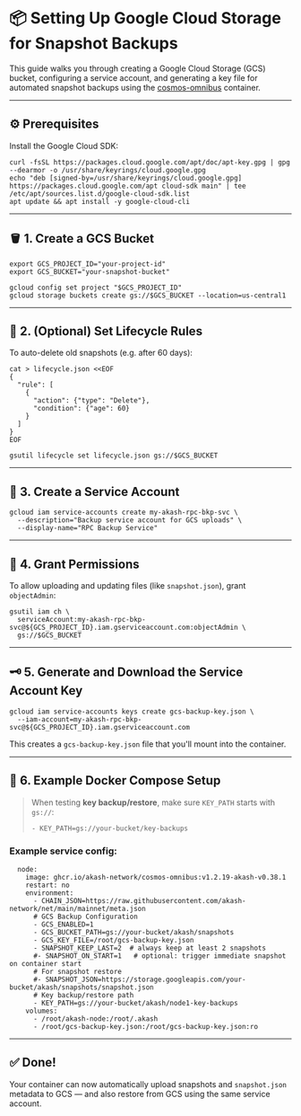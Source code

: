 # 📦 Setting Up Google Cloud Storage for Snapshot Backups

This guide walks you through creating a Google Cloud Storage (GCS) bucket, configuring a service account, and generating a key file for automated snapshot backups using the [cosmos-omnibus](https://github.com/ovrclk/cosmos-omnibus) container.

---

## ⚙️ Prerequisites

Install the Google Cloud SDK:

```
curl -fsSL https://packages.cloud.google.com/apt/doc/apt-key.gpg | gpg --dearmor -o /usr/share/keyrings/cloud.google.gpg
echo "deb [signed-by=/usr/share/keyrings/cloud.google.gpg] https://packages.cloud.google.com/apt cloud-sdk main" | tee /etc/apt/sources.list.d/google-cloud-sdk.list
apt update && apt install -y google-cloud-cli
```

---

## 🪣 1. Create a GCS Bucket

```
export GCS_PROJECT_ID="your-project-id"
export GCS_BUCKET="your-snapshot-bucket"

gcloud config set project "$GCS_PROJECT_ID"
gcloud storage buckets create gs://$GCS_BUCKET --location=us-central1
```

---

## 📆 2. (Optional) Set Lifecycle Rules

To auto-delete old snapshots (e.g. after 60 days):

```
cat > lifecycle.json <<EOF
{
  "rule": [
    {
      "action": {"type": "Delete"},
      "condition": {"age": 60}
    }
  ]
}
EOF

gsutil lifecycle set lifecycle.json gs://$GCS_BUCKET
```

---

## 👤 3. Create a Service Account

```
gcloud iam service-accounts create my-akash-rpc-bkp-svc \
  --description="Backup service account for GCS uploads" \
  --display-name="RPC Backup Service"
```

---

## 🔐 4. Grant Permissions

To allow uploading and updating files (like `snapshot.json`), grant `objectAdmin`:

```
gsutil iam ch \
  serviceAccount:my-akash-rpc-bkp-svc@${GCS_PROJECT_ID}.iam.gserviceaccount.com:objectAdmin \
  gs://$GCS_BUCKET
```

---

## 🗝 5. Generate and Download the Service Account Key

```
gcloud iam service-accounts keys create gcs-backup-key.json \
  --iam-account=my-akash-rpc-bkp-svc@${GCS_PROJECT_ID}.iam.gserviceaccount.com
```

This creates a `gcs-backup-key.json` file that you'll mount into the container.

---

## 🧪 6. Example Docker Compose Setup

> When testing **key backup/restore**, make sure `KEY_PATH` starts with `gs://`:
>
> ```
> - KEY_PATH=gs://your-bucket/key-backups
> ```

### Example service config:

```
  node:
    image: ghcr.io/akash-network/cosmos-omnibus:v1.2.19-akash-v0.38.1
    restart: no
    environment:
      - CHAIN_JSON=https://raw.githubusercontent.com/akash-network/net/main/mainnet/meta.json
      # GCS Backup Configuration
      - GCS_ENABLED=1
      - GCS_BUCKET_PATH=gs://your-bucket/akash/snapshots
      - GCS_KEY_FILE=/root/gcs-backup-key.json
      - SNAPSHOT_KEEP_LAST=2  # always keep at least 2 snapshots
      #- SNAPSHOT_ON_START=1   # optional: trigger immediate snapshot on container start
      # For snapshot restore
      #- SNAPSHOT_JSON=https://storage.googleapis.com/your-bucket/akash/snapshots/snapshot.json
      # Key backup/restore path
      - KEY_PATH=gs://your-bucket/akash/node1-key-backups
    volumes:
      - /root/akash-node:/root/.akash
      - /root/gcs-backup-key.json:/root/gcs-backup-key.json:ro
```

---

## ✅ Done!

Your container can now automatically upload snapshots and `snapshot.json` metadata to GCS — and also restore from GCS using the same service account.

